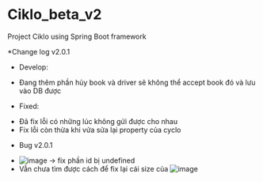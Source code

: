 # Ciklo_beta_v2
Project Ciklo using Spring Boot framework

*Change log v2.0.1
- Develop:
+ Đang thêm phần hủy book và driver sẽ không thể accept book đó và lưu vào DB được
- Fixed:
+ Đã fix lỗi có những lúc không gửi được cho nhau
+ Fix lỗi còn thừa khi vửa sửa lại property của cyclo
- Bug v2.0.1
+ ![image](https://user-images.githubusercontent.com/83583888/224651683-766da82e-df3f-44df-8f73-ba968e0bbb8b.png)
-> fix phần id bị undefined
+ Vẫn chưa tìm được cách để fix lại cái size của 
![image](https://user-images.githubusercontent.com/83583888/224653084-f2750770-2c9c-414a-9eea-33a3e0bd4ce4.png)
